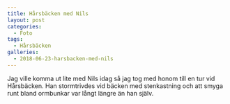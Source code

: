 ```yaml
---
title: Hårsbäcken med Nils
layout: post
categories:
  - Foto
tags:
  - Hårsbäcken
galleries:
  - 2018-06-23-harsbacken-med-nils
---
```


Jag ville komma ut lite med Nils idag så jag tog med honom till en tur vid Hårsbäcken. Han stormtrivdes vid bäcken med stenkastning och att smyga runt bland ormbunkar var långt längre än han själv.
